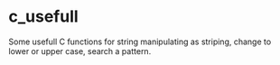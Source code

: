 c_usefull
=========

Some usefull C functions for string manipulating as striping, change to lower or upper case, search a pattern.
